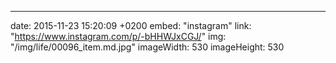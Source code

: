 ---
date: 2015-11-23 15:20:09 +0200
embed: "instagram"
link: "https://www.instagram.com/p/-bHHWJxCGJ/"
img: "/img/life/00096_item.md.jpg"
imageWidth: 530
imageHeight: 530
